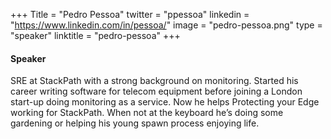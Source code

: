 +++
Title = "Pedro Pessoa"
twitter = "ppessoa"
linkedin = "https://www.linkedin.com/in/pessoa/"
image = "pedro-pessoa.png"
type = "speaker"
linktitle = "pedro-pessoa"
+++

#### Speaker

SRE at StackPath with a strong background on monitoring. Started his career writing software for telecom equipment before joining a London start-up doing monitoring as a service. Now he helps Protecting your Edge working for StackPath. When not at the keyboard he’s doing some gardening or helping his young spawn process enjoying life.